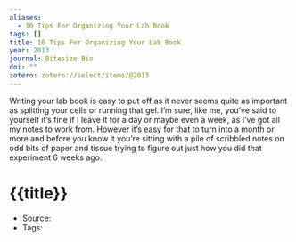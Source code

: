 ```yaml
---
aliases:
  - 10 Tips For Organizing Your Lab Book
tags: []
title: 10 Tips For Organizing Your Lab Book
year: 2013
journal: Bitesize Bio
doi: ""
zotero: zotero://select/items/@2013
---
```

<!-- START_ABSTRACT -->
Writing your lab book is easy to put off as it never seems quite as important as splitting your cells or running that gel. I’m sure, like me, you’ve said to yourself it’s fine if I leave it for a day or maybe even a week, as I’ve got all my notes to work from. However it’s easy for that to turn into a month or more and before you know it you’re sitting with a pile of scribbled notes on odd bits of paper and tissue trying to figure out just how you did that experiment 6 weeks ago.
<!-- END_ABSTRACT -->

<!-- START_TEMPLATE -->
# {{title}}

- Source:
- Tags: 
<!-- END_TEMPLATE -->